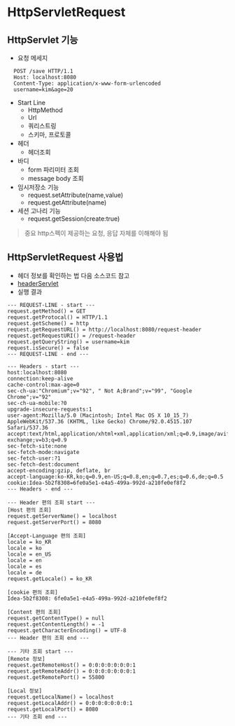 # HttpServletRequest

## HttpServlet 기능

- 요청 메세지

```text
  POST /save HTTP/1.1
  Host: localhost:8080
  Content-Type: application/x-www-form-urlencoded
  username=kim&age=20
```

- Start Line
  - HttpMethod
  - Url
  - 쿼리스트링
  - 스키마, 프로토콜
- 헤더
  - 헤더조회
- 바디
  - form 파리미터 조회
  - message body 조회
- 임시저장소 기능
  - request.setAttribute(name,value)
  - request.getAttribute(name)
- 세션 고나리 기능
  - request.getSession(create:true)

> 중요
> http스펙이 제공하는 요청, 응답 자체를 이해해야 됨

## HttpServletRequest 사용법

- 헤더 정보를 확인하는 법 다음 소스코드 참고
- [headerServlet](./servlet/src/main/java/hello/servlet/basic/request/RequestHeaderServlet.java)
- 실행 결과
```text
--- REQUEST-LINE - start ---
request.getMethod() = GET
request.getProtocal() = HTTP/1.1
request.getScheme() = http
request.getRequestURL() = http://localhost:8080/request-header
request.getRequestURI() = /request-header
request.getQueryString() = username=kim
request.isSecure() = false
--- REQUEST-LINE - end ---

--- Headers - start ---
host:localhost:8080
connection:keep-alive
cache-control:max-age=0
sec-ch-ua:"Chromium";v="92", " Not A;Brand";v="99", "Google Chrome";v="92"
sec-ch-ua-mobile:?0
upgrade-insecure-requests:1
user-agent:Mozilla/5.0 (Macintosh; Intel Mac OS X 10_15_7) AppleWebKit/537.36 (KHTML, like Gecko) Chrome/92.0.4515.107 Safari/537.36
accept:text/html,application/xhtml+xml,application/xml;q=0.9,image/avif,image/webp,image/apng,*/*;q=0.8,application/signed-exchange;v=b3;q=0.9
sec-fetch-site:none
sec-fetch-mode:navigate
sec-fetch-user:?1
sec-fetch-dest:document
accept-encoding:gzip, deflate, br
accept-language:ko-KR,ko;q=0.9,en-US;q=0.8,en;q=0.7,es;q=0.6,de;q=0.5
cookie:Idea-5b2f8308=6fe0a5e1-e4a5-499a-992d-a210fe0ef8f2
--- Headers - end ---

--- Header 편의 조회 start ---
[Host 편의 조회]
request.getServerName() = localhost
request.getServerPort() = 8080

[Accept-Language 편의 조회]
locale = ko_KR
locale = ko
locale = en_US
locale = en
locale = es
locale = de
request.getLocale() = ko_KR

[cookie 편의 조회]
Idea-5b2f8308: 6fe0a5e1-e4a5-499a-992d-a210fe0ef8f2

[Content 편의 조회]
request.getContentType() = null
request.getContentLength() = -1
request.getCharacterEncoding() = UTF-8
--- Header 편의 조회 end ---

--- 기타 조회 start ---
[Remote 정보]
request.getRemoteHost() = 0:0:0:0:0:0:0:1
request.getRemoteAddr() = 0:0:0:0:0:0:0:1
request.getRemotePort() = 55800

[Local 정보]
request.getLocalName() = localhost
request.getLocalAddr() = 0:0:0:0:0:0:0:1
request.getLocalPort() = 8080
--- 기타 조회 end ---
```